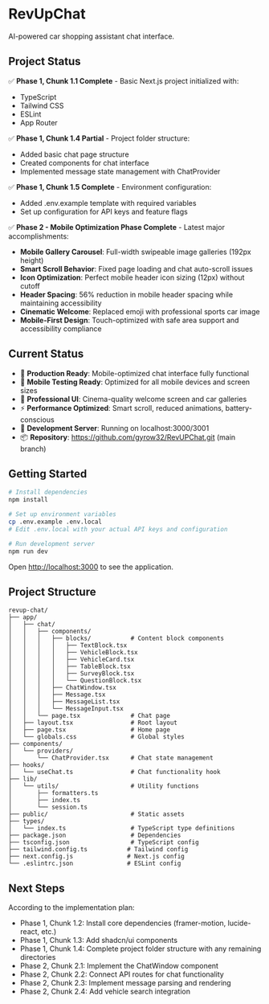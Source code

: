# RevUpChat

AI-powered car shopping assistant chat interface.

## Project Status

✅ **Phase 1, Chunk 1.1 Complete** - Basic Next.js project initialized with:
- TypeScript
- Tailwind CSS
- ESLint
- App Router

✅ **Phase 1, Chunk 1.4 Partial** - Project folder structure:
- Added basic chat page structure
- Created components for chat interface
- Implemented message state management with ChatProvider

✅ **Phase 1, Chunk 1.5 Complete** - Environment configuration:
- Added .env.example template with required variables
- Set up configuration for API keys and feature flags

✅ **Phase 2 - Mobile Optimization Phase Complete** - Latest major accomplishments:
- **Mobile Gallery Carousel**: Full-width swipeable image galleries (192px height)
- **Smart Scroll Behavior**: Fixed page loading and chat auto-scroll issues
- **Icon Optimization**: Perfect mobile header icon sizing (12px) without cutoff
- **Header Spacing**: 56% reduction in mobile header spacing while maintaining accessibility
- **Cinematic Welcome**: Replaced emoji with professional sports car image
- **Mobile-First Design**: Touch-optimized with safe area support and accessibility compliance

## Current Status
- 🚀 **Production Ready**: Mobile-optimized chat interface fully functional
- 📱 **Mobile Testing Ready**: Optimized for all mobile devices and screen sizes
- 🎨 **Professional UI**: Cinema-quality welcome screen and car galleries
- ⚡ **Performance Optimized**: Smart scroll, reduced animations, battery-conscious
- 🔧 **Development Server**: Running on localhost:3000/3001
- 📦 **Repository**: https://github.com/gyrow32/RevUPChat.git (main branch)

## Getting Started

```bash
# Install dependencies
npm install

# Set up environment variables
cp .env.example .env.local
# Edit .env.local with your actual API keys and configuration

# Run development server
npm run dev
```

Open [http://localhost:3000](http://localhost:3000) to see the application.

## Project Structure

```
revup-chat/
├── app/
│   ├── chat/
│   │   ├── components/
│   │   │   ├── blocks/           # Content block components
│   │   │   │   ├── TextBlock.tsx
│   │   │   │   ├── VehicleBlock.tsx
│   │   │   │   ├── VehicleCard.tsx
│   │   │   │   ├── TableBlock.tsx
│   │   │   │   ├── SurveyBlock.tsx
│   │   │   │   └── QuestionBlock.tsx
│   │   │   ├── ChatWindow.tsx
│   │   │   ├── Message.tsx
│   │   │   ├── MessageList.tsx
│   │   │   └── MessageInput.tsx
│   │   └── page.tsx              # Chat page
│   ├── layout.tsx                # Root layout
│   ├── page.tsx                  # Home page
│   └── globals.css               # Global styles
├── components/
│   └── providers/
│       └── ChatProvider.tsx      # Chat state management
├── hooks/
│   └── useChat.ts                # Chat functionality hook
├── lib/
│   └── utils/                    # Utility functions
│       ├── formatters.ts
│       ├── index.ts
│       └── session.ts
├── public/                       # Static assets
├── types/
│   └── index.ts                  # TypeScript type definitions
├── package.json                  # Dependencies
├── tsconfig.json                 # TypeScript config
├── tailwind.config.ts           # Tailwind config
├── next.config.js               # Next.js config
└── .eslintrc.json               # ESLint config
```

## Next Steps

According to the implementation plan:
- Phase 1, Chunk 1.2: Install core dependencies (framer-motion, lucide-react, etc.)
- Phase 1, Chunk 1.3: Add shadcn/ui components
- Phase 1, Chunk 1.4: Complete project folder structure with any remaining directories
- Phase 2, Chunk 2.1: Implement the ChatWindow component
- Phase 2, Chunk 2.2: Connect API routes for chat functionality
- Phase 2, Chunk 2.3: Implement message parsing and rendering
- Phase 2, Chunk 2.4: Add vehicle search integration